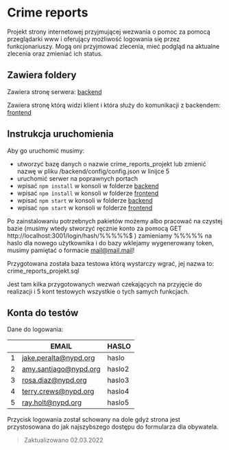 # Crime reports
Projekt strony internetowej przyjmującej wezwania o pomoc za pomocą przeglądarki www i oferujący możliwość logowania się przez funkcjonariuszy. 
Mogą oni przyjmować zlecenia, mieć podgląd na aktualne zlecenia oraz zmieniać ich status.

## Zawiera foldery

Zawiera stronę serwera: [backend](backend)

Zawiera stronę którą widzi klient i która służy do komunikacji z backendem: [frontend](frontend)

## Instrukcja uruchomienia
Aby go uruchomić musimy:
 - utworzyć bazę danych o nazwie crime_reports_projekt lub zmienić nazwę w pliku /backend/config/config.json w linijce 5
 - uruchomić serwer na poprawnych portach
 - wpisać ```npm install``` w konsoli w folderze [backend](backend)
 - wpisać ```npm install``` w konsoli w folderze [frontend](frontend)
 - wpisać ```npm start``` w konsoli w folderze [backend](backend)
 - wpisać ```npm start``` w konsoli w folderze [frontend](frontend)

Po zainstalowaniu potrzebnych pakietów możemy albo pracować na czystej bazie 
(musimy wtedy stworzyć ręcznie konto za pomocą GET http://localhost:3001/login/hash/%%%%%$ ) zamieniamy %%%%% na haslo dla nowego użytkownika i do bazy wklejamy 
wygenerowany token, musimy pamiętać o formacie mail@mail.mail!

Przygotowana została baza testowa którą wystarczy wgrać, jej nazwa to: crime_reports_projekt.sql

Jest tam kilka przygotowanych wezwań czekających na przyjęcie do realizacji i 5 kont testowych wszystkie o tych samych funkcjach.

## Konta do testów

Dane do logowania:

| |EMAIL                 |HASLO  |
|-|----------------------|-------|
|1|jake.peralta@nypd.org |haslo  |
|2|amy.santiago@nypd.org |haslo2 |
|3|rosa.diaz@nypd.org    |haslo3 |
|4|terry.crews@nypd.org  |haslo4 |
|5|ray.holt@nypd.org     |haslo5 |

Przycisk logowania został schowany na dole gdyż strona jest przystosowana do jak najszybszego dostępu do formularza dla obywatela.

> Zaktualizowano 02.03.2022